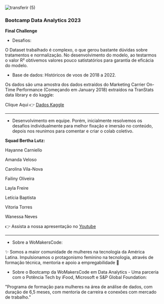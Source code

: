 ![transferir (5)](https://github.com/HayanneCarniello/final-project-data/assets/133118005/d0a230fa-0148-4be7-bb76-314760c06817) 

### **Bootcamp Data Analytics 2023**

**Final Challenge**


* Desafios:

O Dataset trabalhado é complexo, o que gerou bastante dúvidas sobre tratamentos e normalização.
No desenvolvimento do modelo, ao testarmos o valor R² obtivemos valores pouco satistatórios para garantia de eficácia do modelo.


* Base de dados: Históricos de voos de 2018 a 2022.


Os dados são uma amostra dos dados extraídos do Marketing Carrier On-Time Performance (Começando em January 2018) extraídos na TranStats data library e do kaggle:

Clique Aqui 👉 [Dados Kaggle](https://www.kaggle.com/datasets/robikscube/flight-delay-dataset-20182022)






---------------------------------------------------------
* Desenvolvimento em equipe. Porém, inicialmente resolvemos os desafios individualmente para melhor fixação e imersão no conteúdo, depois nos reunimos para comentar e criar o colab coletivo.


  
**Squad Bertha Lutz:** 

Hayanne Carniello

Amanda Veloso

Carolina Vila-Nova

Failiny Oliveira

Layla Freire

Letícia Baptista

Vitoria Torres

Wanessa Neves



👉 Assista a nossa apresentação no [Youtube](https://www.youtube.com/watch?v=3EngHHkChuY&t=623s)

---------------------------------------------------------------------

* Sobre a WoMakersCode:

✨ Somos a maior comunidade de mulheres na tecnologia da América Latina. Impulsionamos o protagonismo feminino na tecnologia, através de formação técnica, mentoria e apoio a empregabilidade 🦋

* Sobre o Bootcamp da WoMakersCode em Data Analytics - Uma parceria com o Potência Tech by iFood, Microsoft e S&P Global Foundation:

 "Programa de formação para mulheres na área de análise de dados, com duração de 6,5 meses, com mentoria de carreira e conexões com mercado de trabalho."


